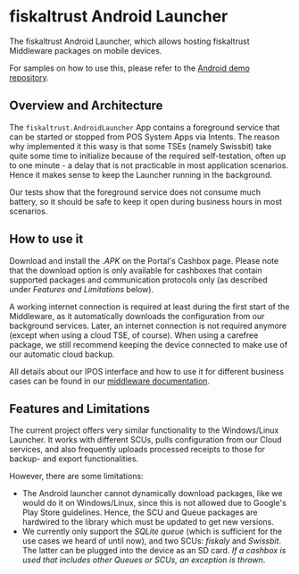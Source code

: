 # fiskaltrust Android Launcher
The fiskaltrust Android Launcher, which allows hosting fiskaltrust Middleware packages on mobile devices.

For samples on how to use this, please refer to the [Android demo repository](https://github.com/fiskaltrust/middleware-demo-android).

## Overview and Architecture
The `fiskaltrust.AndroidLauncher` App contains a foreground service that can be started or stopped from POS System Apps via Intents. The reason why implemented it this wasy is that some TSEs (namely Swissbit) take quite some time to initialize because of the required self-testation, often up to one minute - a delay that is not practicable in most application scenarios. Hence it makes sense to keep the Launcher running in the background. 

Our tests show that the foreground service does not consume much battery, so it should be safe to keep it open during business hours in most scenarios.

## How to use it
Download and install the _.APK_ on the Portal's Cashbox page. Please note that the download option is only available for cashboxes that contain supported packages and communication protocols only (as described under _Features and Limitations_ below).

A working internet connection is required at least during the first start of the Middleware, as it automatically downloads the configuration from our background services. Later, an internet connection is not required anymore (except when using a cloud TSE, of course). When using a carefree package, we still recommend keeping the device connected to make use of our automatic cloud backup.

All details about our IPOS interface and how to use it for different business cases can be found in our [middleware documentation](https://docs.fiskaltrust.cloud/doc/interface-doc/doc/general/general.html).

## Features and Limitations
The current project offers very similar functionality to the Windows/Linux Launcher. It works with different SCUs, pulls configuration from our Cloud services, and also frequently uploads processed receipts to those for backup- and export functionalities.

However, there are some limitations:
- The Android launcher cannot dynamically download packages, like we would do it on Windows/Linux, since this is not allowed due to Google's Play Store guidelines. Hence, the SCU and Queue packages are hardwired to the library which must be updated to get new versions.
- We currently only support the _SQLite queue_ (which is sufficient for the use cases we heard of until now), and two SCUs: _fiskaly_ and _Swissbit_. The latter can be plugged into the device as an SD card. _If a cashbox is used that includes other Queues or SCUs, an exception is thrown_.
